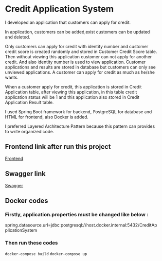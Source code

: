 # Credit Application System

I developed an application that customers can apply for credit.  

In application, customers can be added,exist customers can be updated
and deleted.

Only customers can apply for credit with identity number and customer credit
score is created randomly and stored in Customer Credit Score table.
Then without viewing this application customer can not apply for another
credit. And also identity number is used to view application.
Customer applications and results are stored in database but customers can 
only see unviewed applications.
A customer can apply for credit as much as he/she wants.

When a customer apply for credit, this application is stored in 
Credit Application table, after viewing this application, in this table credit
application status will be 1 and this application also stored in 
Credit Application Result table. 

I used Spring Boot framework for backend, PostgreSQL for database 
and HTML for frontend, also Docker is added.

I preferred Layered Architecture Pattern because this pattern can provides
to write organized code.

## Frontend link after run this project

[Frontend](http://localhost:8080)


## Swagger link

[Swagger](http://localhost:8080/swagger-ui.html)


## Docker codes

### Firstly, application.properties must be changed like below :

spring.datasource.url=jdbc:postgresql://host.docker.internal:5432/CreditApplicationSystem

### Then run these codes

`docker-compose build`
`docker-compose up`




